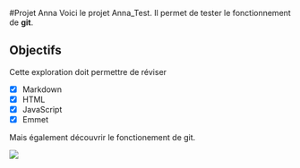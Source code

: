 #Projet Anna
Voici le projet Anna_Test.
Il permet de tester le fonctionnement de **git**.

## Objectifs
Cette exploration doit permettre de réviser
- [x] Markdown
- [x] HTML
- [x] JavaScript
- [x] Emmet

Mais également découvrir le fonctionement de git.

![](https://www.01gifs.com/smileys/reflexion/1.gif)